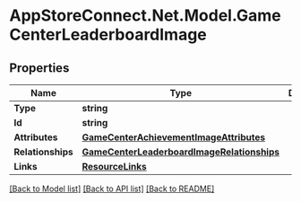 # AppStoreConnect.Net.Model.GameCenterLeaderboardImage

## Properties

Name | Type | Description | Notes
------------ | ------------- | ------------- | -------------
**Type** | **string** |  | 
**Id** | **string** |  | 
**Attributes** | [**GameCenterAchievementImageAttributes**](GameCenterAchievementImageAttributes.md) |  | [optional] 
**Relationships** | [**GameCenterLeaderboardImageRelationships**](GameCenterLeaderboardImageRelationships.md) |  | [optional] 
**Links** | [**ResourceLinks**](ResourceLinks.md) |  | [optional] 

[[Back to Model list]](../README.md#documentation-for-models) [[Back to API list]](../README.md#documentation-for-api-endpoints) [[Back to README]](../README.md)

